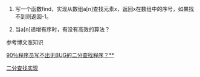 1. 写一个函数find，实现从数组a[n]查找元素x，返回x在数组中的序号，如果找不到则返回-1。

2. 当a[n]递增有序时，有没有高效的算法？




参考博文涨知识

[90％程序员写不出无BUG的二分查找程序？**](http://blog.csdn.net/drzhouweiming/article/details/1562717)

[二分查找实现](http://blog.csdn.net/v_july_v/article/details/7093204)

